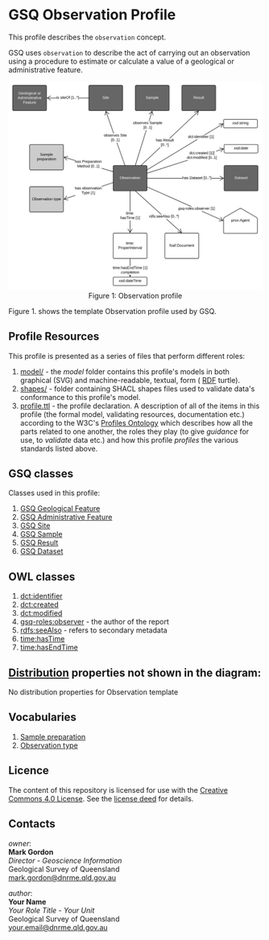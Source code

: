 # GSQ Observation Profile
This profile describes the `observation` concept.

GSQ uses `observation` to describe the act of carrying out an observation using a procedure to estimate or calculate a value of a geological or administrative feature.

<p align="center">
<img src="model/profile-Observation.svg" width="700px"><br>
Figure 1: Observation profile</p>

Figure 1. shows the template Observation profile used by GSQ.

## Profile Resources
This profile is presented as a series of files that perform different roles:

1. [model/](model/) - the *model* folder contains this profile's models in both graphical (SVG) and machine-readable, textual, form ( [RDF](https://www.w3.org/RDF/) turtle).
2. [shapes/](shapes/) - folder containing SHACL shapes files used to validate data's conformance to this profile's model.
3. [profile.ttl](profile.ttl) - the profile declaration. A description of all of the items in this profile (the formal model, validating resources, documentation etc.) according to the W3C's [Profiles Ontology](https://www.w3.org/TR/dx-prof/) which describes how all the parts related to one another, the roles they play (to give *guidance* for use, to *validate* data etc.) and how this profile *profiles* the various standards listed above.

## GSQ classes
Classes used in this profile:
1. [GSQ Geological Feature](https://github.com/geological-survey-of-queensland/geofeatures-ont)
2. [GSQ Administrative Feature](https://github.com/geological-survey-of-queensland/geoadmin-features-ont)
3. [GSQ Site](https://github.com/geological-survey-of-queensland/gsq-site-profile)
4. [GSQ Sample](https://github.com/geological-survey-of-queensland/gsq-sample-profile)
5. [GSQ Result](https://github.com/geological-survey-of-queensland/gsq-results-profile)
6. [GSQ Dataset](https://github.com/geological-survey-of-queensland/gsq-dataset-profile)

## OWL classes
1. [dct:identifier](https://w3c.github.io/dxwg/dcat/#Property:resource_identifier)
2. [dct:created](https://w3c.github.io/dxwg/dcat/)
3. [dct:modified](https://w3c.github.io/dxwg/dcat/#Property:resource_update_date)
4. [gsq-roles:observer](http://vocabs.gsq.digital/vocabulary/gsq-roles) - the author of the report
5. [rdfs:seeAlso](https://www.w3.org/TR/rdf-schema/#ch_seealso) - refers to secondary metadata
6. [time:hasTime](https://www.w3.org/TR/owl-time/#time:Instant)
7. [time:hasEndTime](https://www.w3.org/TR/owl-time/#time:hasBeginning)

## [Distribution](https://w3c.github.io/dxwg/dcat/#Class:Distribution) properties not shown in the diagram:
No distribution properties for Observation template

## Vocabularies
1. [Sample preparation](http://vocabs.gsq.digital/vocabulary/sample-preparation-methods)
2. [Observation type](http://vocabs.gsq.digital/vocabulary/geological-observation-type)

## Licence
The content of this repository is licensed for use with the [Creative Commons 4.0 License](https://creativecommons.org/licenses/by/4.0/). See the [license deed](LICENSE) for details.

## Contacts 
*owner*:  
**Mark Gordon**  
*Director - Geoscience Information*  
Geological Survey of Queensland  
<mark.gordon@dnrme.qld.gov.au>  

*author*:  
**Your Name**  
*Your Role Title - Your Unit*  
Geological Survey of Queensland  
<your.email@dnrme.qld.gov.au>
